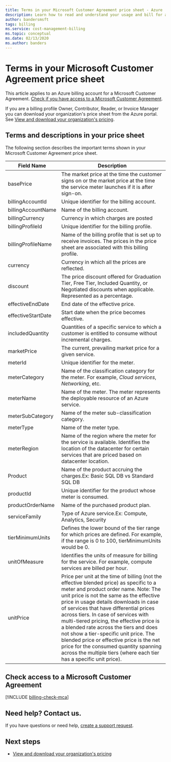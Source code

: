```yaml
---
title: Terms in your Microsoft Customer Agreement price sheet - Azure
description: Learn how to read and understand your usage and bill for a Microsoft Customer Agreement.
author: bandersmsft
tags: billing
ms.service: cost-management-billing
ms.topic: conceptual
ms.date: 02/13/2020
ms.author: banders
---
```

# Terms in your Microsoft Customer Agreement price sheet

This article applies to an Azure billing account for a Microsoft Customer Agreement. [Check if you have access to a Microsoft Customer Agreement](#check-access-to-a-microsoft-customer-agreement).

If you are a billing profile Owner, Contributor, Reader, or Invoice Manager you can download your organization's price sheet from the Azure portal. See [View and download your organization's pricing](ea-pricing.md).

## Terms and descriptions in your price sheet

The following section describes the important terms shown in your Microsoft Customer Agreement price sheet.

| **Field Name**   | **Description**   |
| --- | --- |
| basePrice  | The market price at the time the customer signs on or the market price at the time the service meter launches if it is after sign-on.   |
| billingAccountId  | Unique identifier for the billing account.   |
| billingAccountName  | Name of the billing account.  |
| billingCurrency | Currency in which charges are posted |
| billingProfileId  | Unique identifier for the billing profile.   |
| billingProfileName  | Name of the billing profile that is set up to receive invoices. The prices in the price sheet are associated with this billing profile. |
| currency | Currency in which all the prices are reflected. |
| discount | The price discount offered for Graduation Tier, Free Tier, Included Quantity, or Negotiated discounts when applicable. Represented as a percentage. |
| effectiveEndDate  | End date of the effective price. |
| effectiveStartDate  | Start date when the price becomes effective. |
| includedQuantity | Quantities of a specific service to which a customer is entitled to consume without incremental charges. |
| marketPrice | The current, prevailing market price for a given service. |
| meterId  | Unique identifier for the meter. |
| meterCategory  | Name of the classification category for the meter. For example, _Cloud services_, _Networking_, etc. |
| meterName  | Name of the meter. The meter represents the deployable resource of an Azure service. |
| meterSubCategory  | Name of the meter sub-classification category.  |
| meterType  |  Name of the meter type. |
| meterRegion  | Name of the region where the meter for the service is available. Identifies the location of the datacenter for certain services that are priced based on datacenter location.    |
| Product  | Name of the product accruing the charges.Ex: Basic SQL DB vs Standard SQL DB  |
| productId  | Unique identifier for the product whose meter is consumed. |
| productOrderName  | Name of the purchased product plan. |
| serviceFamily  | Type of Azure service.Ex: Compute, Analytics, Security |
| tierMinimumUnits  | Defines the lower bound of the tier range for which prices are defined. For example, if the range is 0 to 100, tierMinimumUnits would be 0.  |
| unitOfMeasure  | Identifies the units of measure for billing for the service. For example, compute services are billed per hour. |
| unitPrice  | Price per unit at the time of billing (not the effective blended price) as specific to a meter and product order name.  Note: The unit price is not the same as the effective price in usage details downloads in case of services that have differential prices across tiers.  In case of services with multi-tiered pricing, the effective price is a blended rate across the tiers and does not show a tier-specific unit price. The blended price or effective price is the net price for the consumed quantity spanning across the multiple tiers (where each tier has a specific unit price). |


## Check access to a Microsoft Customer Agreement
[!INCLUDE [billing-check-mca](../../../includes/billing-check-mca.md)]

## Need help? Contact us.

If you have questions or need help, [create a support request](https://go.microsoft.com/fwlink/?linkid=2083458).

## Next steps

- [View and download your organization's pricing](ea-pricing.md)

